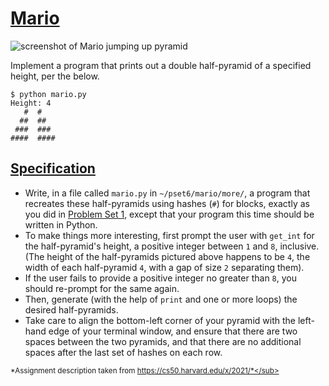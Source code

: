 [Mario](https://cs50.harvard.edu/x/2021/psets/6/mario/more/#mario)
==================================================================

![screenshot of Mario jumping up pyramid](https://cs50.harvard.edu/x/2021/psets/6/mario/more/pyramids.png)

Implement a program that prints out a double half-pyramid of a specified height, per the below.

```
$ python mario.py
Height: 4
   #  #
  ##  ##
 ###  ###
####  ####

```

[Specification](https://cs50.harvard.edu/x/2021/psets/6/mario/more/#specification)
----------------------------------------------------------------------------------

-   Write, in a file called `mario.py` in `~/pset6/mario/more/`, a program that recreates these half-pyramids using hashes (`#`) for blocks, exactly as you did in [Problem Set 1](https://cs50.harvard.edu/x/2021/psets/1/), except that your program this time should be written in Python.
-   To make things more interesting, first prompt the user with `get_int` for the half-pyramid's height, a positive integer between `1` and `8`, inclusive. (The height of the half-pyramids pictured above happens to be `4`, the width of each half-pyramid `4`, with a gap of size `2` separating them).
-   If the user fails to provide a positive integer no greater than `8`, you should re-prompt for the same again.
-   Then, generate (with the help of `print` and one or more loops) the desired half-pyramids.
-   Take care to align the bottom-left corner of your pyramid with the left-hand edge of your terminal window, and ensure that there are two spaces between the two pyramids, and that there are no additional spaces after the last set of hashes on each row.

<sub>*Assignment description taken from https://cs50.harvard.edu/x/2021/*</sub>
